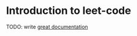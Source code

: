 # Introduction to leet-code

TODO: write [great documentation](http://jacobian.org/writing/what-to-write/)
